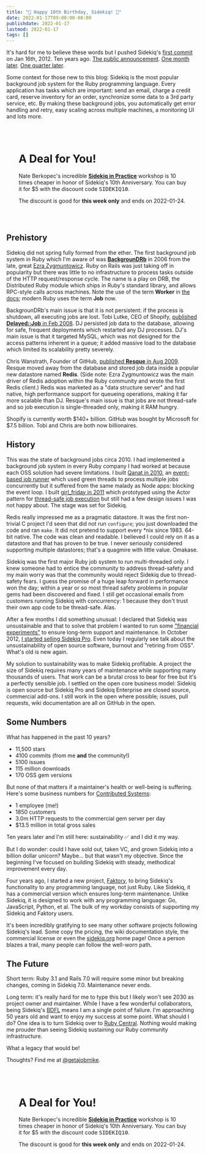```yaml
---
title: "🎉 Happy 10th Birthday, Sidekiq! 🎂"
date: 2022-01-17T09:00:00-08:00
publishdate: 2022-01-17
lastmod: 2022-01-17
tags: []
---
```


It's hard for me to believe these words but I pushed Sidekiq's [first commit](https://github.com/mperham/sidekiq/commit/26d9a92a6b355f131720b983888e8858e40aaa6e) on Jan 16th, 2012. Ten years ago. [The public announcement](https://www.mikeperham.com/2012/02/07/sidekiq-simple-efficient-messaging-for-rails/). [One month later](https://www.mikeperham.com/2012/03/02/the-state-of-sidekiq-one-month-later/). [One quarter later](https://www.mikeperham.com/2012/05/01/one-quarter-of-sidekiq/).

Some context for those new to this blog: Sidekiq is the most popular background job system for the Ruby programming language.
Every application has tasks which are important: send an email, charge a credit card, reserve inventory for an order, synchronize some data to a 3rd party service, etc.
By making these background jobs, you automatically get error handling and retry, easy scaling across multiple machines, a monitoring UI and lots more.

<div class="jumbotron" style="padding: 2rem">
  <h1>A Deal for You!</h1>
  <p class="lead">Nate Berkopec's incredible <a href="https://nateberk.gumroad.com/l/sidekiqinpractice"><b>Sidekiq in Practice</b></a> workshop is 10 times cheaper in honor of Sidekiq's 10th Anniversary. You can buy it for $5 with the discount code <tt>SIDEKIQ10</tt>.
  <p>The discount is good for <b>this week only</b> and ends on 2022-01-24.</p>
</div>

## Prehistory

Sidekiq did not spring fully formed from the ether.
The first background job system in Ruby which I'm aware of was **[BackgrounDRb](https://www.infoq.com/articles/BackgrounDRb/)** in 2006 from the late, great [Ezra Zygmuntowicz](https://youtu.be/xG1S9ZPCy2Q).
Ruby on Rails was just taking off in popularity but there was little to no infrastructure to process tasks outside of the HTTP request/response cycle.
The name is a play on DRB, the Distributed Ruby module which ships in Ruby's standard library, and allows RPC-style calls across machines.
Note the use of the term **Worker** in [the docs](http://blog.gnufied.org); modern Ruby uses the term **Job** now.

BackgrounDRb's main issue is that it is not persistent: if the process is shutdown, all executing jobs are lost.
Tobi Lutke, CEO of Shopify, [published **Delayed::Job** in Feb 2008](https://github.com/tobi/delayed_job/commit/75b49dc1c281ffa934a4eb2c7e840291e8b4a5ff).
DJ persisted job data to the database, allowing for safe, frequent deployments which restarted any DJ processes.
DJ's main issue is that it targeted MySQL, which was not designed for the access patterns inherent in a queue; it added massive load to the database which limited its scalability pretty severely.

Chris Wanstrath, Founder of GitHub, [published **Resque** in Aug 2009](https://github.com/resque/resque/commit/b1e00511b8ee9d9b2bcec41d7ccf306757049e66).
Resque moved away from the database and stored job data inside a popular new datastore named **Redis**.
(Side note: Ezra Zygmuntowicz was the main driver of Redis adoption within the Ruby community and wrote the first Redis client.)
Redis was marketed as a "data structure server" and had native, high performance support for queueing operations, making it far more scalable than DJ.
Resque's main issue is that jobs are not thread-safe and so job execution is single-threaded only, making it RAM hungry.

Shopify is currently worth $140+ billion.
GitHub was bought by Microsoft for $7.5 billion.
Tobi and Chris are both now billionaires.

## History

This was the state of background jobs circa 2010.
I had implemented a background job system in every Ruby company I had worked at because each OSS solution had severe limitations.
I built [Qanat in 2010](https://github.com/mperham/qanat), an [event-based job runner](https://www.mikeperham.com/2010/01/27/scalable-ruby-processing-with-eventmachine/) which used green threads to process multiple jobs concurrently but it suffered from the same malady as Node apps: blocking the event loop.
I built [girl_friday in 2011](https://github.com/mperham/girl_friday/wiki) which prototyped using the Actor pattern for [thread-safe job execution](https://www.mikeperham.com/2011/05/19/threads-fibers-events-and-actors/) but still had a few design issues I was not happy about.
The stage was set for Sidekiq.

Redis really impressed me as a pragmatic datastore.
It was the first non-trivial C project I'd seen that did not run `configure`;
you just downloaded the code and ran `make`.
It did not pretend to support every *nix since 1983.
64-bit native.
The code was clean and readable.
I believed I could rely on it as a datastore and that has proven to be true.
I never seriously considered supporting multiple datastores; that's a quagmire with little value.
Omakase.

Sidekiq was the first major Ruby job system to run multi-threaded only.
I knew someone had to entice the community to address thread-safety and my main worry was that the community would reject Sidekiq due to thread-safety fears.
I guess the promise of a huge leap forward in performance won the day;
within a year or so most thread safety problems in popular gems had been discovered and fixed.
I still get occasional emails from customers running Sidekiq with concurrency: 1 because they don't trust their own app code to be thread-safe.
Alas.

After a few months I did something unusual: I declared that Sidekiq was unsustainable and that to solve that problem I wanted to run some ["financial experiments"](https://www.mikeperham.com/2012/08/26/the-sidekiq-experiment-part-i/) to ensure long-term support and maintenance.
In October 2012, [I started selling Sidekiq Pro](https://www.mikeperham.com/2012/10/01/say-hello-to-sidekiq-pro/).
Even today I regularly see talk about the unsustainability of open source software, burnout and "retiring from OSS".
What's old is new again.

My solution to sustainability was to make Sidekiq profitable.
A project the size of Sidekiq requires many years of maintenance while supporting many thousands of users.
That work can be a brutal cross to bear for free but it's a perfectly sensible job.
I settled on the open core business model: Sidekiq is open source but Sidekiq Pro and Sidekiq Enterprise are closed source, commercial add-ons.
I still work in the open where possible;
issues, pull requests, wiki documentation are all on GitHub in the open.

## Some Numbers

What has happened in the past 10 years?

* 11,500 stars
* 4100 commits (from me **and** the community!)
* 5100 issues
* 115 million downloads
* 170 OSS gem versions

But none of that matters if a maintainer's health or well-being is suffering. Here's some business numbers for [Contributed Systems](https://contribsys.com):

* 1 employee (me!)
* 1850 customers
* 3.0m HTTP requests to the commercial gem server per day
* $13.5 million in total gross sales

Ten years later and I'm still here: sustainability ✅ and I did it my way.

But I do wonder: could I have sold out, taken VC, and grown Sidekiq into a billion dollar unicorn?
Maybe... but that wasn't my objective.
Since the beginning I've focused on building Sidekiq with steady, methodical improvement every day.

Four years ago, I started a new project, [Faktory](https://github.com/contribsys/faktory/wiki), to bring Sidekiq's functionality to any programming language, not just Ruby.
Like Sidekiq, it has a commercial version which ensures long-term maintenance.
Unlike Sidekiq, it is designed to work with any programming language: Go, JavaScript, Python, et al.
The bulk of my workday consists of supporting my Sidekiq and Faktory users.

It's been incredibly gratifying to see many other software projects following Sidekiq's lead.
Some copy the pricing, the wiki documentation style, the commercial license or even the [sidekiq.org](https://sidekiq.org) home page!
Once a person blazes a trail, many people can follow the well-worn path.

## The Future

Short term: Ruby 3.1 and Rails 7.0 will require some minor but breaking changes, coming in Sidekiq
7.0. Maintenance never ends.

Long term: it's really hard for me to type this but I likely won't see 2030 as project owner and maintainer.
While I have a few wonderful collaborators, being Sidekiq's [BDFL](https://en.wikipedia.org/wiki/Benevolent_dictator_for_life) means I am a single point of failure.
I'm approaching 50 years old and want to enjoy my success at some point.
What should I do?
One idea is to turn Sidekiq over to [Ruby Central](https://rubycentral.org).
Nothing would making me prouder than seeing Sidekiq sustaining our Ruby community infrastructure.

What a legacy that would be!

Thoughts? Find me at [@getajobmike](https://ruby.social/@getajobmike).

<div class="jumbotron" style="padding: 2rem">
  <h1>A Deal for You!</h1>
  <p class="lead">Nate Berkopec's incredible <a href="https://nateberk.gumroad.com/l/sidekiqinpractice"><b>Sidekiq in Practice</b></a> workshop is 10 times cheaper in honor of Sidekiq's 10th Anniversary. You can buy it for $5 with the discount code <tt>SIDEKIQ10</tt>.
  <p>The discount is good for <b>this week only</b> and ends on 2022-01-24.</p>
</div>


